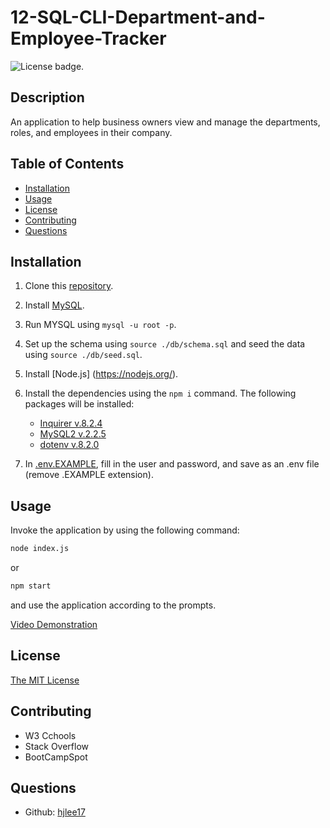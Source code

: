 # 12-SQL-CLI-Department-and-Employee-Tracker
![License badge.](https://img.shields.io/badge/License-MIT-yellow.svg) 

## Description
An application to help business owners view and manage the departments, roles, and employees in their company.

## Table of Contents
- [Installation](#installation)
- [Usage](#usage)
- [License](#license)
- [Contributing](#contributing)
- [Questions](#questions)

## Installation
1. Clone this [repository](https://github.com/hjlee17/12-sql-cli-department-and-employee-management-system.git).

2. Install [MySQL](https://www.mysql.com/downloads/).
3. Run MYSQL using ```mysql -u root -p```.
4. Set up the schema using ```source ./db/schema.sql``` and seed the data using ```source ./db/seed.sql```.

5. Install [Node.js] (https://nodejs.org/).
6. Install the dependencies using the ```npm i``` command. The following packages will be installed:
   - [Inquirer v.8.2.4](https://www.npmjs.com/package/inquirer/v/8.2.4)
   - [MySQL2 v.2.2.5](https://www.npmjs.com/package/mysql2/v/2.2.5)
   - [dotenv v.8.2.0](https://www.npmjs.com/package/dotenv/v/8.2.0)

7. In [.env.EXAMPLE](.env.EXAMPLE), fill in the user and password, and save as an .env file (remove .EXAMPLE extension).

## Usage
Invoke the application by using the following command:
```bash
node index.js
``` 
or 
```bash
npm start
``` 
and use the application according to the prompts.  
  
  
[Video Demonstration](https://drive.google.com/file/d/1zB161U1vGJb_15qMaNvRWZThsOOKK_T_/view?usp=sharing/)  


## License
[The MIT License](https://opensource.org/licenses/MIT/)

## Contributing
- W3 Cchools
- Stack Overflow
- BootCampSpot


## Questions
- Github: [hjlee17](https://github.com/hjlee17)
